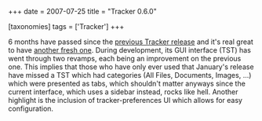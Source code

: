 +++
date = 2007-07-25
title = "Tracker 0.6.0"

[taxonomies]
tags = ['Tracker']
+++

6 months have passed since the [previous Tracker release] and it\'s real
great to have [another fresh one]. During development, its GUI interface
(TST) has went through two revamps, each being an improvement on the
previous one. This implies that those who have only ever used that
January\'s release have missed a TST which had categories (All Files,
Documents, Images, \...) which were presented as tabs, which shouldn\'t
matter anyways since the current interface, which uses a sidebar
instead, rocks like hell. Another highlight is the inclusion of
tracker-preferences UI which allows for easy configuration.

  [previous Tracker release]: http://mail.gnome.org/archives/tracker-list/2007-January/msg00249.html
  [another fresh one]: http://mail.gnome.org/archives/tracker-list/2007-July/msg00297.html
